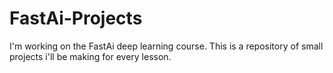 # FastAi-Projects
I'm working on the FastAi deep learning course. This is a repository of small projects i'll be making for every lesson.
